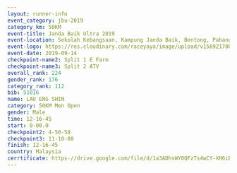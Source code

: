 ```yaml
---
layout: runner-info 
event_category: jbu-2019 
category_km: 50KM 
event-title: Janda Baik Ultra 2019
event-location: Sekolah Kebangsaan, Kampung Janda Baik, Bentong, Pahang, Malaysia 
event-logo: https://res.cloudinary.com/raceyaya/image/upload/v1569217009/logo/janda-baik_vch1pc.jpg 
event-date: 2019-09-14 
checkpoint-name2: Split 1 E Farm 
checkpoint-name3: Split 2 ATV 
overall_rank: 224
gender_rank: 176
category_rank: 112
bib: 51016
name: LAU ENG SHIN
category: 50KM Men Open
gender: Male
time: 12-16-45
start: 0-00.0
checkpoint2: 4-50-58
checkpoint3: 11-10-08
finish: 12-16-45
country: Malaysia
cerrtificate: https-//drive.google.com/file/d/1a3ADhsWY0QFzTs4wCY-XH6iEF5jqdQbo/view?usp=sharing
---
```


